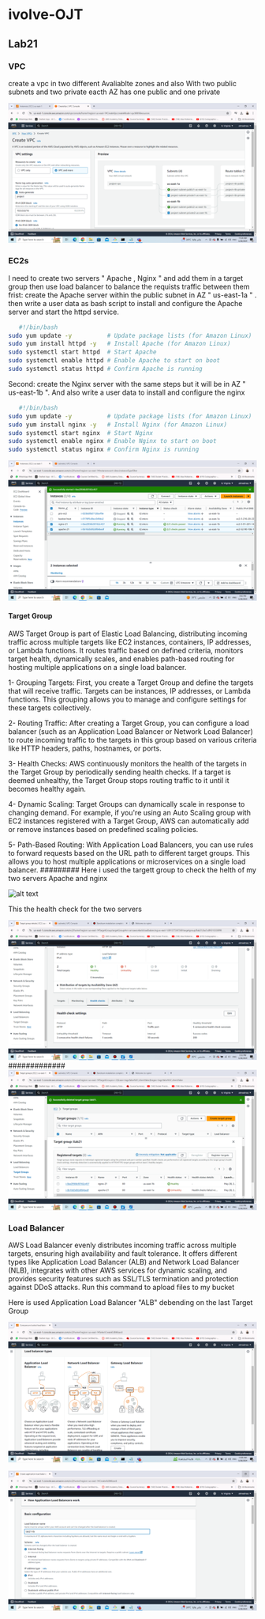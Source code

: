 # ivolve-OJT
## Lab21
### VPC 
create a vpc in two different Avaliablte zones and also 
With two public subnets and two private 
eacth AZ has one public and one private 

![alt text](vpc-create.png)

### EC2s
I need to create two servers " Apache , Nginx " and add them in a target group then use load balancer to balance the requists traffic between them 
frist: create the Apache server within the public subnet in AZ " us-east-1a " .
then write a user data as bash script to install and configure the Apache server and start the httpd service.

```sh
   #!/bin/bash
sudo yum update -y          # Update package lists (for Amazon Linux)
sudo yum install httpd -y   # Install Apache (for Amazon Linux)
sudo systemctl start httpd  # Start Apache
sudo systemctl enable httpd # Enable Apache to start on boot
sudo systemctl status httpd # Confirm Apache is running
```
Second: create the Nginx server with the same steps  but it will be in AZ " us-east-1b ".
And also write a user data to install and configure the nginx 

```sh 
   #!/bin/bash
sudo yum update -y          # Update package lists (for Amazon Linux)
sudo yum install nginx -y   # Install Nginx (for Amazon Linux)
sudo systemctl start nginx  # Start Nginx
sudo systemctl enable nginx # Enable Nginx to start on boot
sudo systemctl status nginx # Confirm Nginx is running
```

![alt text](ec2.png)

#### Target Group
AWS Target Group is part of Elastic Load Balancing, distributing incoming traffic across multiple targets like EC2 instances, containers, IP addresses, or Lambda functions. It routes traffic based on defined criteria, monitors target health, dynamically scales, and enables path-based routing for hosting multiple applications on a single load balancer.

   1- Grouping Targets: First, you create a Target Group and define the targets that will receive traffic. Targets can be instances, IP addresses, or Lambda functions. This grouping allows you to manage and configure settings for these targets collectively.

   2- Routing Traffic: After creating a Target Group, you can configure a load balancer (such as an Application Load Balancer or Network Load Balancer) to route incoming traffic to the targets in this group based on various criteria like HTTP headers, paths, hostnames, or ports.

   3- Health Checks: AWS continuously monitors the health of the targets in the Target Group by periodically sending health checks. If a target is deemed unhealthy, the Target Group stops routing traffic to it until it becomes healthy again.

   4- Dynamic Scaling: Target Groups can dynamically scale in response to changing demand. For example, if you're using an Auto Scaling group with EC2 instances registered with a Target Group, AWS can automatically add or remove instances based on predefined scaling policies.

   5- Path-Based Routing: With Application Load Balancers, you can use rules to forward requests based on the URL path to different target groups. This allows you to host multiple applications or microservices on a single load balancer.
   #########
   Here i used the targett group to check the helth of my two servers Apache and nginx

![alt text](rt_group3.png)

This the health check for  the two servers

![alt text](tr_group2.png)
#############
![alt text](tr_group1.png)

### Load Balancer

AWS Load Balancer evenly distributes incoming traffic across multiple targets, ensuring high availability and fault tolerance. It offers different types like Application Load Balancer (ALB) and Network Load Balancer (NLB), integrates with other AWS services for dynamic scaling, and provides security features such as SSL/TLS termination and protection against DDoS attacks.
Run this command to apload files to my bucket

Here is used Application Load Balancer "ALB" debending on the last Target Group

![alt text](loadb_type.png)

![alt text](lb-name.png)


